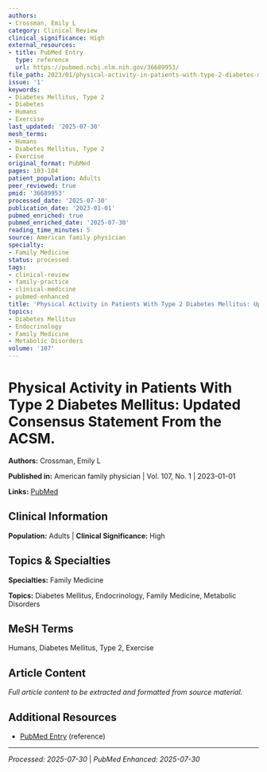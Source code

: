 ```yaml
---
authors:
- Crossman, Emily L
category: Clinical Review
clinical_significance: High
external_resources:
- title: PubMed Entry
  type: reference
  url: https://pubmed.ncbi.nlm.nih.gov/36689953/
file_path: 2023/01/physical-activity-in-patients-with-type-2-diabetes-mellitus.md
issue: '1'
keywords:
- Diabetes Mellitus, Type 2
- Diabetes
- Humans
- Exercise
last_updated: '2025-07-30'
mesh_terms:
- Humans
- Diabetes Mellitus, Type 2
- Exercise
original_format: PubMed
pages: 103-104
patient_population: Adults
peer_reviewed: true
pmid: '36689953'
processed_date: '2025-07-30'
publication_date: '2023-01-01'
pubmed_enriched: true
pubmed_enriched_date: '2025-07-30'
reading_time_minutes: 5
source: American family physician
specialty:
- Family Medicine
status: processed
tags:
- clinical-review
- family-practice
- clinical-medicine
- pubmed-enhanced
title: 'Physical Activity in Patients With Type 2 Diabetes Mellitus: Updated Consensus Statement From the ACSM.'
topics:
- Diabetes Mellitus
- Endocrinology
- Family Medicine
- Metabolic Disorders
volume: '107'
---
```


# Physical Activity in Patients With Type 2 Diabetes Mellitus: Updated Consensus Statement From the ACSM.

**Authors:** Crossman, Emily L

**Published in:** American family physician | Vol. 107, No. 1 | 2023-01-01

**Links:** [PubMed](https://pubmed.ncbi.nlm.nih.gov/36689953/)

## Clinical Information

**Population:** Adults | **Clinical Significance:** High

## Topics & Specialties

**Specialties:** Family Medicine

**Topics:** Diabetes Mellitus, Endocrinology, Family Medicine, Metabolic Disorders

## MeSH Terms

Humans, Diabetes Mellitus, Type 2, Exercise

## Article Content

*Full article content to be extracted and formatted from source material.*

## Additional Resources

- [PubMed Entry](https://pubmed.ncbi.nlm.nih.gov/36689953/) (reference)

---

*Processed: 2025-07-30* | *PubMed Enhanced: 2025-07-30*
